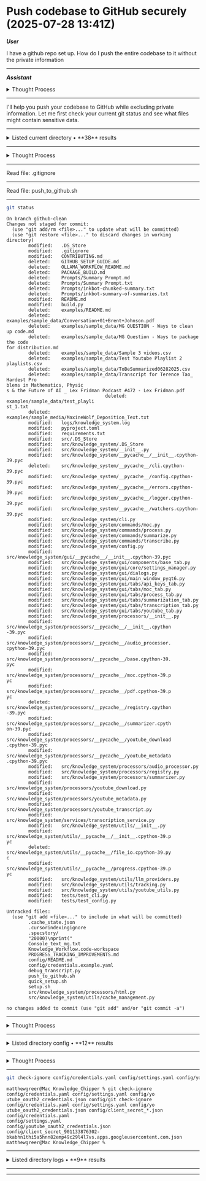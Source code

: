 <!-- Generated by SpecStory -->

# Push codebase to GitHub securely (2025-07-28 13:41Z)

_**User**_

I have a github repo set up.  How do I push the entire codebase to it without the private information

---

_**Assistant**_

<think><details><summary>Thought Process</summary>The user wants to push their entire codebase to a GitHub repository while excluding private information. I need to understand what private information might be in the codebase and how to properly exclude it using .gitignore.

First, let me look at the project structure to understand what might need to be excluded, and also check if there's already a .gitignore file or any existing git configuration.

Let me look for:
1. Current .gitignore file
2. Any existing git configuration
3. Files that might contain private information (credentials, API keys, etc.)
4. Configuration files that show what should be excluded

From the file structure, I can see potential private information in:
- config/ directory (credentials files, API keys)
- logs/ directory
- cache/ directories
- venv/ directory (virtual environment)
- .egg-info directories
- Potentially the data/cache directory

Let me check the current git status and .gitignore file first.</details></think>

---

I'll help you push your codebase to GitHub while excluding private information. Let me first check your current git status and see what files might contain sensitive data.

---

<details>
            <summary>Listed current directory • **38** results</summary>
        
| Name |
|-------|
| 📁 `.git` |
| 📄 `.DS_Store` |
| 📁 `logs` |
| 📄 `.cache_state.json` |
| 📄 `Console_text_mg.txt` |
| 📄 `PROGRESS_TRACKING_IMPROVEMENTS.md` |
| 📁 `src` |
| 📁 `venv` |
| 📄 `push_to_github.sh` |
| 📄 `pyproject.toml` |
| 📄 `CONTRIBUTING.md` |
| 📄 `README.md` |
| 📄 `build.py` |
| 📄 `quick_setup.sh` |
| 📄 `setup.sh` |
| 📁 `tests` |
| 📄 `20000)
print(` |
| 📁 `.specstory` |
| 📄 `.cursorindexingignore` |
| 📄 `debug_transcript.py` |
| 📁 `config` |
| 📄 `requirements.txt` |
| 📄 `launch_gui.command` |
| 📁 `Reports` |
| 📄 `.gitignore` |
| 📁 `data` |
| 📁 `.github` |
| 📄 `CHANGELOG.md` |
| 📄 `Knowledge_Workflow.code-workspace` |
| 📄 `launch_gui_simple.sh` |
| 📁 `~` |
| 📄 `cleanup_codebase.sh` |
| 📁 `docs` |
| 📄 `LICENSE` |
| 📁 `scripts` |
| 📄 `.python-version` |
| 📄 `mypy.ini` |
| 📄 `requirements-dev.txt` |

</details>

---

<think><details><summary>Thought Process</summary>Great! I can see there's already a .gitignore file and a .git directory, so this is already a git repository. There's also a `push_to_github.sh` script. Let me check what's in the .gitignore file and the push script to see what's already configured.</details></think>

---

Read file: .gitignore

---

Read file: push_to_github.sh

---

```bash
git status
```

```
On branch github-clean
Changes not staged for commit:
  (use "git add/rm <file>..." to update what will be committed)
  (use "git restore <file>..." to discard changes in working directory)
        modified:   .DS_Store
        modified:   .gitignore
        modified:   CONTRIBUTING.md
        deleted:    GITHUB_SETUP_GUIDE.md
        deleted:    OLLAMA_WORKFLOW_README.md
        deleted:    PACKAGE_BUILD.md
        deleted:    Prompts/Summary Prompt.md
        deleted:    Prompts/Summary Prompt.txt
        deleted:    Prompts/inkbot-chunked-summary.txt
        deleted:    Prompts/inkbot-summary-of-summaries.txt
        modified:   README.md
        modified:   build.py
        deleted:    examples/README.md
        deleted:    examples/sample_data/Conversation+01+Brent+Johnson.pdf
        deleted:    examples/sample_data/MG QUESTION - Ways to clean up code.md
        deleted:    examples/sample_data/MG Question - Ways to package the code
for distribution.md
        deleted:    examples/sample_data/Sample 3 videos.csv
        deleted:    examples/sample_data/Test Youtube Playlist 2 playlists.csv
        deleted:    examples/sample_data/ToBeSummarized06282025.csv
        deleted:    examples/sample_data/Transcript for Terence Tao_ Hardest Pro
blems in Mathematics, Physic
s & the Future of AI _ Lex Fridman Podcast #472 - Lex Fridman.pdf
                                    deleted:    examples/sample_data/test_playli
st_1.txt
        deleted:    examples/sample_media/MaxineWolf_Deposition_Text.txt
        modified:   logs/knowledge_system.log
        modified:   pyproject.toml
        modified:   requirements.txt
        modified:   src/.DS_Store
        modified:   src/knowledge_system/.DS_Store
        modified:   src/knowledge_system/__init__.py
        modified:   src/knowledge_system/__pycache__/__init__.cpython-39.pyc
        deleted:    src/knowledge_system/__pycache__/cli.cpython-39.pyc
        modified:   src/knowledge_system/__pycache__/config.cpython-39.pyc
        modified:   src/knowledge_system/__pycache__/errors.cpython-39.pyc
        modified:   src/knowledge_system/__pycache__/logger.cpython-39.pyc
        modified:   src/knowledge_system/__pycache__/watchers.cpython-39.pyc
        modified:   src/knowledge_system/cli.py
        modified:   src/knowledge_system/commands/moc.py
        modified:   src/knowledge_system/commands/process.py
        modified:   src/knowledge_system/commands/summarize.py
        modified:   src/knowledge_system/commands/transcribe.py
        modified:   src/knowledge_system/config.py
        modified:   src/knowledge_system/gui/__pycache__/__init__.cpython-39.pyc
        modified:   src/knowledge_system/gui/components/base_tab.py
        modified:   src/knowledge_system/gui/core/settings_manager.py
        modified:   src/knowledge_system/gui/dialogs.py
        modified:   src/knowledge_system/gui/main_window_pyqt6.py
        modified:   src/knowledge_system/gui/tabs/api_keys_tab.py
        modified:   src/knowledge_system/gui/tabs/moc_tab.py
        modified:   src/knowledge_system/gui/tabs/process_tab.py
        modified:   src/knowledge_system/gui/tabs/summarization_tab.py
        modified:   src/knowledge_system/gui/tabs/transcription_tab.py
        modified:   src/knowledge_system/gui/tabs/youtube_tab.py
        modified:   src/knowledge_system/processors/__init__.py
        modified:   src/knowledge_system/processors/__pycache__/__init__.cpython
-39.pyc
        modified:   src/knowledge_system/processors/__pycache__/audio_processor.
cpython-39.pyc
        modified:   src/knowledge_system/processors/__pycache__/base.cpython-39.
pyc
        modified:   src/knowledge_system/processors/__pycache__/moc.cpython-39.p
yc
        modified:   src/knowledge_system/processors/__pycache__/pdf.cpython-39.p
yc
        deleted:    src/knowledge_system/processors/__pycache__/registry.cpython
-39.pyc
        modified:   src/knowledge_system/processors/__pycache__/summarizer.cpyth
on-39.pyc
        modified:   src/knowledge_system/processors/__pycache__/youtube_download
.cpython-39.pyc
        modified:   src/knowledge_system/processors/__pycache__/youtube_metadata
.cpython-39.pyc
        modified:   src/knowledge_system/processors/audio_processor.py
        modified:   src/knowledge_system/processors/registry.py
        modified:   src/knowledge_system/processors/summarizer.py
        modified:   src/knowledge_system/processors/youtube_download.py
        modified:   src/knowledge_system/processors/youtube_metadata.py
        modified:   src/knowledge_system/processors/youtube_transcript.py
        modified:   src/knowledge_system/services/transcription_service.py
        modified:   src/knowledge_system/utils/__init__.py
        modified:   src/knowledge_system/utils/__pycache__/__init__.cpython-39.p
yc
        deleted:    src/knowledge_system/utils/__pycache__/file_io.cpython-39.py
c
        modified:   src/knowledge_system/utils/__pycache__/progress.cpython-39.p
yc
        modified:   src/knowledge_system/utils/llm_providers.py
        modified:   src/knowledge_system/utils/tracking.py
        modified:   src/knowledge_system/utils/youtube_utils.py
        modified:   tests/test_cli.py
        modified:   tests/test_config.py

Untracked files:
  (use "git add <file>..." to include in what will be committed)
        .cache_state.json
        .cursorindexingignore
        .specstory/
        "20000)\nprint("
        Console_text_mg.txt
        Knowledge_Workflow.code-workspace
        PROGRESS_TRACKING_IMPROVEMENTS.md
        config/README.md
        config/credentials.example.yaml
        debug_transcript.py
        push_to_github.sh
        quick_setup.sh
        setup.sh
        src/knowledge_system/processors/html.py
        src/knowledge_system/utils/cache_management.py

no changes added to commit (use "git add" and/or "git commit -a")

```

---

<think><details><summary>Thought Process</summary>Great! I can see that the user already has a good `.gitignore` file in place that excludes most sensitive information. Looking at the git status, they're on a branch called "github-clean" and there are many changes.

Let me also check what's in the config directory to see what kind of credentials and private files might exist:</details></think>

---

<details>
            <summary>Listed directory config • **12** results</summary>
        
| Name |
|-------|
| 📄 `credentials.yaml` |
| 📄 `credentials.example.yaml` |
| 📄 `README.md` |
| 📄 `settings.yaml` |
| 📄 `youtube_oauth2_credentials.json.example` |
| 📄 `settings.example.yaml` |
| 📄 `disable_youtube_delays.yaml` |
| 📄 `webshare_proxy_setup.md` |
| 📄 `youtube_oauth2_credentials.json` |
| 📄 `client_secret_901133876302-bkabhn1thi5a5hnn82emp49c29l4l7vs.apps.googleusercontent.com.json` |
| 📄 `obsidian_linking.yaml` |
| 📁 `prompts` |

</details>

---

<think><details><summary>Thought Process</summary>Perfect! I can see the actual sensitive files that need to be protected:

1. `config/credentials.yaml` - Real credentials file
2. `config/settings.yaml` - Real settings file  
3. `config/youtube_oauth2_credentials.json` - Real OAuth credentials
4. `config/client_secret_901133876302-bkabhn1thi5a5hnn82emp49c29l4l7vs.apps.googleusercontent.com.json` - Google API client secret

The good news is that the `.gitignore` file already includes patterns to exclude these:
- `config/credentials.yaml`
- `config/settings.yaml`
- `config/youtube_oauth2_credentials.json`
- `config/client_secret*.json`

Let me check if there are any other sensitive areas that might need attention:</details></think>

---

```bash
git check-ignore config/credentials.yaml config/settings.yaml config/youtube_oauth2_credentials.json config/client_secret_*.json
```

```
matthewgreer@Mac Knowledge_Chipper % git check-ignore config/credentials.yaml config/settings.yaml config/yo
utube_oauth2_credentials.json config/git check-ignore config/credentials.yaml config/settings.yaml config/yo
utube_oauth2_credentials.json config/client_secret_*.json
config/credentials.yaml
config/settings.yaml
config/youtube_oauth2_credentials.json
config/client_secret_901133876302-bkabhn1thi5a5hnn82emp49c29l4l7vs.apps.googleusercontent.com.json
matthewgreer@Mac Knowledge_Chipper %
```

---

<details>
            <summary>Listed directory logs • **9** results</summary>
        
| Name |
|-------|
| 📄 `knowledge_system.log` |
| 📄 `youtube_metadata_failures.log` |
| 📄 `youtube_extraction_failures_20250723_145242.csv` |
| 📄 `youtube_extraction_failures_20250723_145242.log` |
| 📄 `youtube_extraction_failures_20250723_135923.csv` |
| 📄 `youtube_extraction_failures_20250723_135923.log` |
| 📄 `youtube_extraction_failures_20250723_104229.csv` |
| 📄 `youtube_extraction_failures_20250723_104229.log` |
| 📄 `.DS_Store` |

</details>

---



---

